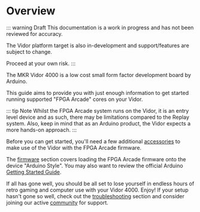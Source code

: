 # Overview

::: warning Draft
This documentation is a work in progress and has not been reviewed for accuracy.

The Vidor platform target is also in-development and support/features are
subject to change.

Proceed at your own risk.
:::

The MKR Vidor 4000 is a low cost small form factor development board by Arduino.

<ZoomableImage src='/images/vidor4000/hardware_overview_thumb.jpg' alt='MKR Vidor 4000' noborder/>

This guide aims to provide you with just enough information to get started
running supported "FPGA Arcade" cores on your Vidor.

::: tip Note
Whilst the FPGA Arcade system runs on the Vidor, it is an entry level device and
as such, there may be limitations compared to the Replay system. Also, keep in mind that
as an Arduino product, the Vidor expects a more hands-on approach.
:::

Before you can get started, you'll need a few additional [accessories](./accessories.md) to
make use of the Vidor with the FPGA Arcade firmware.

The [firmware](./firmware.md) section covers loading the FPGA Arcade firmware
onto the device "Arduino Style". You may also want to review the official
Arduino [Getting Started Guide](https://www.arduino.cc/en/Guide/MKRVidor4000).

If all has gone well, you should be all set to lose yourself in endless
hours of retro gaming and computer use with your Vidor 4000. Enjoy! If your setup
hasn't gone so well, check out the [troubleshooting](./troubleshooting.md) section and
consider joining our active [community](/community.md) for support.
